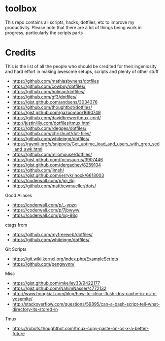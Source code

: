 toolbox
=======

This repo contains all scripts, hacks, dotfiles, etc to improve my productivity.
Please note that there are a lot of things being work in progress, particularly the scripts parts

Credits
=======
This is the list of all the people who should be credited
for their ingeniosity and hard effort in making awesome setups, scripts and plenty of other stuff

+ https://github.com/mathiasbynens/dotfiles
+ https://github.com/cowboy/dotfiles/
+ https://github.com/holman/dotfiles/
+ https://github.com/gf3/dotfiles/
+ https://gist.github.com/andsens/3034376
+ https://github.com/thoughtbot/dotfiles/
+ https://gist.github.com/gazoombo/1690749
+ https://github.com/davidbrewer/tmux-conf/
+ http://justinlilly.com/dotfiles/tmux.html
+ https://github.com/rdegges/dotfiles/
+ https://github.com/chrishunt/dot-files/
+ https://github.com/whiteinge/dotfiles/
+ https://raymii.org/s/snippets/Get_uptime_load_and_users_with_grep_sed_and_awk.html
+ https://github.com/milomouse/dotfiles/
+ https://gist.github.com/focusaurus/3907446
+ https://gist.github.com/dergachev/8259104
+ https://github.com/jimeh/
+ https://gist.github.com/jerrykrinock/6618003
+ https://coderwall.com/p/jpj_6q
+ https://github.com/matthewmueller/dots/

Good Aliases
+ https://coderwall.com/p/_-ypzq
+ https://coderwall.com/p/7jbwww
+ https://coderwall.com/p/xq-98g

ctags from
+ https://github.com/myfreeweb/dotfiles/
+ https://github.com/whiteinge/dotfiles/

Git Scripts
+ https://git.wiki.kernel.org/index.php/ExampleScripts
+ https://github.com/pengwynn/

Misc
 + https://gist.github.com/mkelley33/9422177
 + https://gist.github.com/NahimNasser/4772132
 + http://www.hongkiat.com/blog/how-to-clear-flush-dns-cache-in-os-x-yosemite/
 + http://stackoverflow.com/questions/59895/can-a-bash-script-tell-what-directory-its-stored-in

Tmux
 + https://robots.thoughtbot.com/tmux-copy-paste-on-os-x-a-better-future
